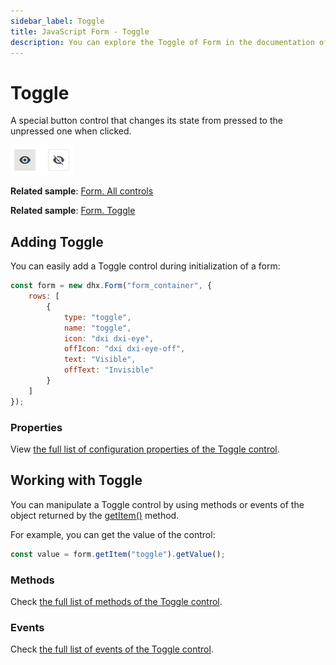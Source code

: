 ```yaml
---
sidebar_label: Toggle
title: JavaScript Form - Toggle 
description: You can explore the Toggle of Form in the documentation of the DHTMLX JavaScript UI library. Browse developer guides and API reference, try out code examples and live demos, and download a free 30-day evaluation version of DHTMLX Suite.
---
```


# Toggle

A special button control that changes its state from pressed to the unpressed one when clicked.

![Toggle button control](../assets/form/form_toggle.png)

**Related sample**: [Form. All controls](https://snippet.dhtmlx.com/6lsarcjc)

**Related sample**: [Form. Toggle](https://snippet.dhtmlx.com/ap3ilv0i)

## Adding Toggle

You can easily add a Toggle control during initialization of a form:

~~~js
const form = new dhx.Form("form_container", {
    rows: [
		{            
            type: "toggle",
            name: "toggle",
            icon: "dxi dxi-eye",
            offIcon: "dxi dxi-eye-off",
            text: "Visible",
            offText: "Invisible"
        }
    ]
});
~~~

### Properties

View [the full list of configuration properties of the Toggle control](form/api/toggle/api_toggle_properties.md).

## Working with Toggle

You can manipulate a Toggle control by using methods or events of the object returned by the [getItem()](form/api/form_getitem_method.md) method.

For example, you can get the value of the control:

~~~js
const value = form.getItem("toggle").getValue();
~~~

### Methods

Check [the full list of methods of the Toggle control](form/api/api_overview.md#toggle-methods).

### Events

Check [the full list of events of the Toggle control](form/api/api_overview.md#toggle-events).